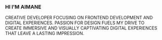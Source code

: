 ### HI I'M AIMANE

CREATIVE DEVELOPER FOCUSING ON FRONTEND DEVELOPMENT AND DIGITAL EXPERIENCES. PASSION FOR DESIGN FUELS MY DRIVE TO CREATE IMMERSIVE AND VISUALLY CAPTIVATING DIGITAL EXPERIENCES THAT LEAVE A LASTING IMPRESSION.

